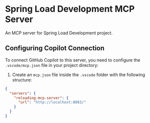 # Spring Load Development MCP Server

An MCP server for Spring Load Development project.

## Configuring Copilot Connection

To connect GitHub Copilot to this server, you need to configure the `.vscode/mcp.json` file in your project directory:

1. Create an `mcp.json` file inside the `.vscode` folder with the following structure:

```json
{
  "servers": {
    "reloading-mcp-server": {
      "url": "http://localhost:8083/"
    }
  }
}
```